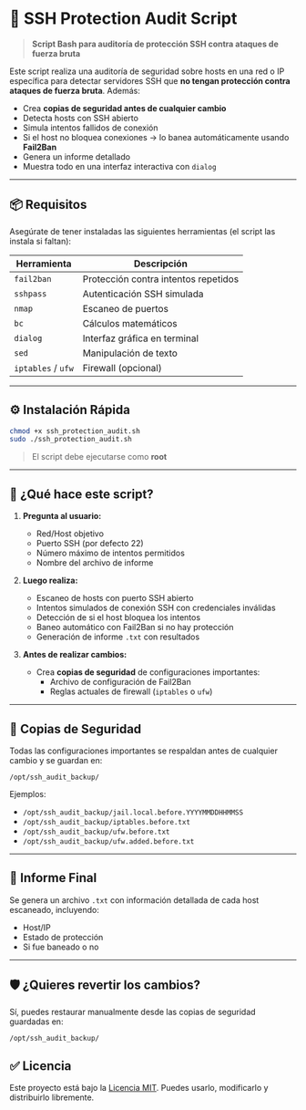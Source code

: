  # 🔐 SSH Protection Audit Script

> **Script Bash para auditoría de protección SSH contra ataques de fuerza bruta**

Este script realiza una auditoría de seguridad sobre hosts en una red o IP específica para detectar servidores SSH que **no tengan protección contra ataques de fuerza bruta**. Además:

- Crea **copias de seguridad antes de cualquier cambio**
- Detecta hosts con SSH abierto
- Simula intentos fallidos de conexión
- Si el host no bloquea conexiones → lo banea automáticamente usando **Fail2Ban**
- Genera un informe detallado
- Muestra todo en una interfaz interactiva con `dialog`

---

## 📦 Requisitos

Asegúrate de tener instaladas las siguientes herramientas (el script las instala si faltan):

| Herramienta     | Descripción                          |
|------------------|--------------------------------------|
| `fail2ban`       | Protección contra intentos repetidos |
| `sshpass`        | Autenticación SSH simulada           |
| `nmap`           | Escaneo de puertos                   |
| `bc`             | Cálculos matemáticos                 |
| `dialog`         | Interfaz gráfica en terminal          |
| `sed`            | Manipulación de texto                |
| `iptables` / `ufw` | Firewall (opcional)                  |

---

## ⚙️ Instalación Rápida

```bash
chmod +x ssh_protection_audit.sh
sudo ./ssh_protection_audit.sh
```

> El script debe ejecutarse como **root**

---

## 🧪 ¿Qué hace este script?

1. **Pregunta al usuario:**
   - Red/Host objetivo
   - Puerto SSH (por defecto 22)
   - Número máximo de intentos permitidos
   - Nombre del archivo de informe

2. **Luego realiza:**
   - Escaneo de hosts con puerto SSH abierto
   - Intentos simulados de conexión SSH con credenciales inválidas
   - Detección de si el host bloquea los intentos
   - Baneo automático con Fail2Ban si no hay protección
   - Generación de informe `.txt` con resultados

3. **Antes de realizar cambios:**
   - Crea **copias de seguridad** de configuraciones importantes:
     - Archivo de configuración de Fail2Ban
     - Reglas actuales de firewall (`iptables` o `ufw`)

---

## 📁 Copias de Seguridad

Todas las configuraciones importantes se respaldan antes de cualquier cambio y se guardan en:

```
/opt/ssh_audit_backup/
```

Ejemplos:
- `/opt/ssh_audit_backup/jail.local.before.YYYYMMDDHHMMSS`
- `/opt/ssh_audit_backup/iptables.before.txt`
- `/opt/ssh_audit_backup/ufw.before.txt`
- `/opt/ssh_audit_backup/ufw.added.before.txt`

---

## 📝 Informe Final

Se genera un archivo `.txt` con información detallada de cada host escaneado, incluyendo:

- Host/IP
- Estado de protección
- Si fue baneado o no

---

## 🛡️ ¿Quieres revertir los cambios?

Sí, puedes restaurar manualmente desde las copias de seguridad guardadas en:

```
/opt/ssh_audit_backup/
```

 

## ✅ Licencia

Este proyecto está bajo la [Licencia MIT](LICENSE). Puedes usarlo, modificarlo y distribuirlo libremente.

